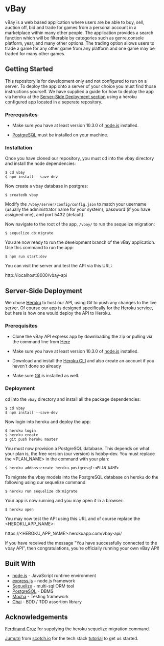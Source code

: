 # vBay
vBay is a web based application where users are be able to buy, sell, auction off, bid and trade for games from a personal account in a marketplace within many other people. The application provides a search function which will be filterable by categories such as genre,console platform, year, and many other options. The trading option allows users to trade a game for any other game from any platform and one game may be traded for many other games.

## Getting Started

This repository is for development only and not configured to run on a server. To deploy the app onto a server of your choice you must find those instructions yourself. We have supplied a guide for how to deploy the app via heroku at the [Server-Side Deployment section](#Server-Side-Deployment) using a heroku configured app located in a seperate repository.

### Prerequisites

* Make sure you have at least version 10.3.0 of [node.js](https://nodejs.org/en/download/) installed.

* [PostgreSQL](https://www.postgresql.org/download/) must be installed on your machine.

### Installation

Once you have cloned our repository, you must cd into the vbay directory and install the node dependencies:

    $ cd vbay
    $ npm install --save-dev

Now create a vbay database in postgres:

    $ createdb vbay

Modify the `/vbay/server/config/config.json` to match your username (usually the administrator name for your system), password (if you have assigned one), and port 5432 (default).

Now navigate to the root of the app, `/vbay/` to run the sequelize migration:

    $ sequelize db:migrate


You are now ready to run the development branch of the vBay application. Use this command to run the app:

    $ npm run start:dev

You can visit the server and test the API via this URL:

http://localhost:8000/vbay-api

## Server-Side Deployment

We chose [Heroku](https://www.heroku.com/home) to host our API, using Git to push any changes to the live server.
Of course our app is designed specifically for the Heroku service, but here is how one would deploy the API to Heroku.

### Prerequisites

* Clone the vBay API express app by downloading the zip or pulling via the command line from [Here](https://github.com/JasonKirshner/vbay.git)

* Make sure you have at least version 10.3.0 of [node.js](https://nodejs.org/en/download/) installed.

* Download and install the [Heroku CLI](https://devcenter.heroku.com/articles/heroku-cli#download-and-install) and also create an account if you haven't done so already

* Make sure [Git](https://git-scm.com/downloads) is installed as well.

### Deployment

cd into the `vbay` directory and install all the package dependencies:
    
    $ cd vbay
    $ npm install --save-dev

Now login into heroku and deploy the app:

    $ heroku login
    $ heroku create
    $ git push heroku master

You must now provision a PostgreSQL database. This depends on what your plan is, the free version (our version) is hobby-dev. You must replace the <PLAN_NAME> in the command with your plan:

    $ heroku addons:create heroku-postgresql:<PLAN_NAME>

To migrate the vbay models into the PostgreSQL
 database on heroku do the following using our sequelize command:

    $ heroku run sequelize db:migrate

Your app is now running and you may open it in a browser:

    $ heroku open

You may now test the API using this URL and of course replace the <HEROKU_APP_NAME>:

https://<HEROKU_APP_NAME>.herokuapp.com/vbay-api/

If you have received the message "You have successfully connected to the vbay API", then congratulations, you're officially running your own vBay API!

## Built With

* [node.js](https://nodejs.org) - JavaScript runtime environment
* [express.js](https://expressjs.com/) - node.js framework
* [Sequelize](http://docs.sequelizejs.com/) - multi-sql ORM tool
* [PostgreSQL](https://www.postgresql.org/) - DBMS
* [Mocha](https://mochajs.org/) - Testing framework
* [Chai](https://www.chaijs.com/) - BDD / TDD assertion library

## Acknowledgements

[Ferdinand Cruz](https://stackoverflow.com/users/8975794/ferdinand-cruz) for supplying the heroku sequelize migration command.

[Jumutri](https://scotch.io/@jmuturi) from [scotch.io](https://scotch.io/) for the tech stack [tutorial](https://scotch.io/tutorials/getting-started-with-node-express-and-postgres-using-sequelize) to get us started.
